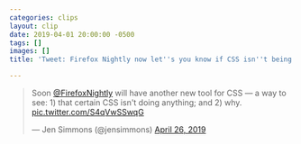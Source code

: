 ```yaml
---
categories: clips
layout: clip
date: 2019-04-01 20:00:00 -0500
tags: []
images: []
title: 'Tweet: Firefox Nightly now let''s you know if CSS isn''t being used and why'

---
```

<blockquote class="twitter-tweet" data-lang="en"><p lang="en" dir="ltr">Soon <a href="[https://twitter.com/FirefoxNightly?ref_src=twsrc%5Etfw](https://twitter.com/FirefoxNightly?ref_src=twsrc%5Etfw "https://twitter.com/FirefoxNightly?ref_src=twsrc%5Etfw")">@FirefoxNightly</a> will have another new tool for CSS — a way to see: 1) that certain CSS isn&#39;t doing anything; and 2) why. <a href="https://t.co/S4qVwSSwqG">pic.twitter.com/S4qVwSSwqG</a></p>&mdash; Jen Simmons (@jensimmons) <a href="[https://twitter.com/jensimmons/status/1121898528052252673?ref_src=twsrc%5Etfw](https://twitter.com/jensimmons/status/1121898528052252673?ref_src=twsrc%5Etfw "https://twitter.com/jensimmons/status/1121898528052252673?ref_src=twsrc%5Etfw")">April 26, 2019</a>

</blockquote>

<script async src="[https://platform.twitter.com/widgets.js](https://platform.twitter.com/widgets.js "https://platform.twitter.com/widgets.js")" charset="utf-8"></script>
